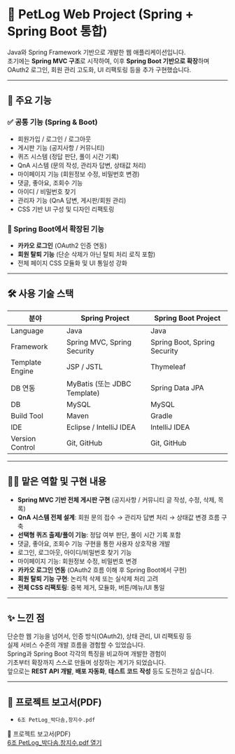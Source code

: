 # 🐶 PetLog Web Project (Spring + Spring Boot 통합)

Java와 Spring Framework 기반으로 개발한 웹 애플리케이션입니다.  
초기에는 **Spring MVC 구조**로 시작하여, 이후 **Spring Boot 기반으로 확장**하며  
OAuth2 로그인, 회원 관리 고도화, UI 리팩토링 등을 추가 구현했습니다.

---

## 📌 주요 기능

### ✅ 공통 기능 (Spring & Boot)
- 회원가입 / 로그인 / 로그아웃
- 게시판 기능 (공지사항 / 커뮤니티)
- 퀴즈 시스템 (정답 판단, 풀이 시간 기록)
- QnA 시스템 (문의 작성, 관리자 답변, 상태값 처리)
- 마이페이지 기능 (회원정보 수정, 비밀번호 변경)
- 댓글, 좋아요, 조회수 기능
- 아이디 / 비밀번호 찾기
- 관리자 기능 (QnA 답변, 게시판/회원 관리)
- CSS 기반 UI 구성 및 디자인 리팩토링

### 🚀 Spring Boot에서 확장된 기능
- **카카오 로그인** (OAuth2 인증 연동)
- **회원 탈퇴 기능** (단순 삭제가 아닌 탈퇴 처리 로직 포함)
- 전체 페이지 CSS 모듈화 및 UI 통일성 강화

---

## 🛠 사용 기술 스택

| 분야              | Spring Project                     | Spring Boot Project              |
|-------------------|------------------------------------|----------------------------------|
| Language          | Java                               | Java                             |
| Framework         | Spring MVC, Spring Security        | Spring Boot, Spring Security     |
| Template Engine   | JSP / JSTL                         | Thymeleaf                        |
| DB 연동           | MyBatis (또는 JDBC Template)       | Spring Data JPA                  |
| DB                | MySQL                              | MySQL                            |
| Build Tool        | Maven                              | Gradle                           |
| IDE               | Eclipse / IntelliJ IDEA            | IntelliJ IDEA                    |
| Version Control   | Git, GitHub                        | Git, GitHub                      |

---

## 🙋‍♀️ 맡은 역할 및 구현 내용

- **Spring MVC 기반 전체 게시판 구현** (공지사항 / 커뮤니티 글 작성, 수정, 삭제, 목록)
- **QnA 시스템 전체 설계**: 회원 문의 접수 → 관리자 답변 처리 → 상태값 변경 흐름 구축
- **선택형 퀴즈 출제/풀이 기능**: 정답 여부 판단, 풀이 시간 기록 포함
- 댓글, 좋아요, 조회수 기능 구현을 통한 사용자 상호작용 개발
- 로그인, 로그아웃, 아이디/비밀번호 찾기 기능
- 마이페이지 기능: 회원정보 수정, 비밀번호 변경
- **카카오 로그인 연동** (OAuth2 흐름 이해 후 Spring Boot에서 구현)
- **회원 탈퇴 기능 구현**: 논리적 삭제 또는 실삭제 처리 고려
- **전체 CSS 리팩토링**: 중복 제거, 모듈화, 버튼/메뉴/UI 통일

---

## ✨ 느낀 점

단순한 웹 기능을 넘어서, 인증 방식(OAuth2), 상태 관리, UI 리팩토링 등  
실제 서비스 수준의 개발 흐름을 경험할 수 있었습니다.  
Spring과 Spring Boot 각각의 특징을 비교하며 개발한 경험이  
기초부터 확장까지 스스로 만들며 성장하는 계기가 되었습니다.  
앞으로는 **REST API 개발**, **배포 자동화**, **테스트 코드 작성** 등도 도전하고 싶습니다.

---

## 📄 프로젝트 보고서(PDF)

- `6조 PetLog_박다솜,창지수.pdf`


📄 프로젝트 보고서(PDF)  
[6조 PetLog_박다솜,창지수.pdf 열기](./6조%20PetLog_%EB%B0%95%EB%8B%A4%EC%86%9C,%EC%B0%BD%EC%A7%80%EC%88%98.pdf)
